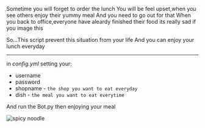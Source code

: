 Sometime you will forget to order the lunch
You will be feel upset,when you see others enjoy their yummy meal
And you need to go out for that
When you back to office,everyone have aleardy finished their food
its really sad if you image this

So...This script prevent this situation from your life
And you can enjoy your lunch everyday

------------

in *config.yml* setting your:

* username
* password
* shopname - ```the shop you want to eat everyday```
* dish - ```the meal you want to eat everytime```

And run the Bot.py
then enjoying your meal

![spicy noodle](https://mala99.mdp.net.tw/large/liam/mala99/_manage_category_O8751455465B87CF15CC.jpg)
